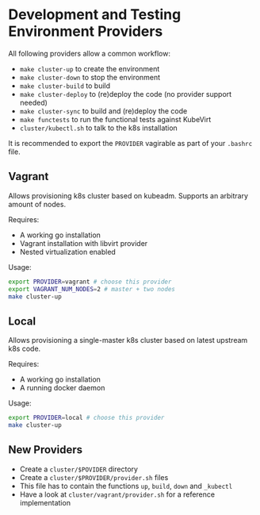 # Development and Testing Environment Providers

All following providers allow a common workflow:

 * `make cluster-up` to create the environment
 * `make cluster-down` to stop the environment
 * `make cluster-build` to build
 * `make cluster-deploy` to (re)deploy the code (no provider support needed)
 * `make cluster-sync` to build and (re)deploy the code
 * `make functests` to run the functional tests against KubeVirt
 * `cluster/kubectl.sh` to talk to the k8s installation

It is recommended to export the `PROVIDER` vagirable as part of your `.bashrc`
file.
## Vagrant

Allows provisioning k8s cluster based on kubeadm. Supports an arbitrary amount
of nodes.

Requires:
 * A working go installation
 * Vagrant installation with libvirt provider
 * Nested virtualization enabled

Usage:

```bash
export PROVIDER=vagrant # choose this provider
export VAGRANT_NUM_NODES=2 # master + two nodes
make cluster-up
```

## Local

Allows provisioning a single-master k8s cluster based on latest upstream k8s
code.

Requires:
 * A working go installation
 * A running docker daemon

Usage:

```bash
export PROVIDER=local # choose this provider
make cluster-up
```

## New Providers

 * Create a `cluster/$POVIDER` directory
 * Create a `cluster/$PROVIDER/provider.sh` files
 * This file has to contain the functions `up`, `build`, `down` and `_kubectl`
 * Have a look at `cluster/vagrant/provider.sh` for a reference implementation
